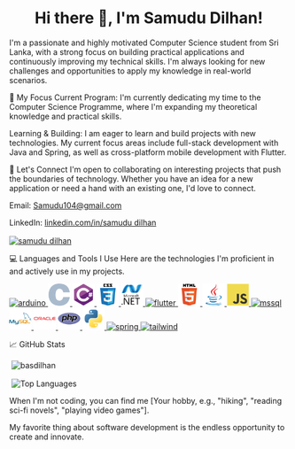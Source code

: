 <p align="center">
<a href="https://github.com/basdilhan">

</a>
<h1 align="center">Hi there 👋, I'm Samudu Dilhan!</h1>
</p>

I'm a passionate and highly motivated Computer Science student from Sri Lanka, with a strong focus on building practical applications and continuously improving my technical skills. I'm always looking for new challenges and opportunities to apply my knowledge in real-world scenarios.

🔭 My Focus
Current Program: I'm currently dedicating my time to the Computer Science Programme, where I'm expanding my theoretical knowledge and practical skills.

Learning & Building: I am eager to learn and build projects with new technologies. My current focus areas include full-stack development with Java and Spring, as well as cross-platform mobile development with Flutter.

🤝 Let's Connect
I'm open to collaborating on interesting projects that push the boundaries of technology. Whether you have an idea for a new application or need a hand with an existing one, I'd love to connect.

Email: Samudu104@gmail.com


LinkedIn: [linkedin.com/in/samudu dilhan](https://www.linkedin.com/in/samudu-dilhan-45907028b/)

<p align="left">
<a href="[https://www.linkedin.com/in/samudu%20dilhan](https://www.linkedin.com/in/samudu-dilhan-45907028b/)" target="_blank"><img align="center" src="https://raw.githubusercontent.com/rahuldkjain/github-profile-readme-generator/master/src/images/icons/Social/linked-in-alt.svg" alt="samudu dilhan" height="30" width="40" /></a>
</p>

💻 Languages and Tools I Use
Here are the technologies I'm proficient in and actively use in my projects.

<p align="left">
<a href="https://www.arduino.cc/" target="_blank" rel="noreferrer"> <img src="https://cdn.worldvectorlogo.com/logos/arduino-1.svg" alt="arduino" width="40" height="40"/> </a>
<a href="https://www.cprogramming.com/" target="_blank" rel="noreferrer"> <img src="https://raw.githubusercontent.com/devicons/devicon/master/icons/c/c-original.svg" alt="c" width="40" height="40"/> </a>
<a href="https://www.w3schools.com/cs/" target="_blank" rel="noreferrer"> <img src="https://raw.githubusercontent.com/devicons/devicon/master/icons/csharp/csharp-original.svg" alt="csharp" width="40" height="40"/> </a>
<a href="https://www.w3schools.com/css/" target="_blank" rel="noreferrer"> <img src="https://raw.githubusercontent.com/devicons/devicon/master/icons/css3/css3-original-wordmark.svg" alt="css3" width="40" height="40"/> </a>
<a href="https://dotnet.microsoft.com/" target="_blank" rel="noreferrer"> <img src="https://raw.githubusercontent.com/devicons/devicon/master/icons/dot-net/dot-net-original-wordmark.svg" alt="dotnet" width="40" height="40"/> </a>
<a href="https://flutter.dev" target="_blank" rel="noreferrer"> <img src="https://www.vectorlogo.zone/logos/flutterio/flutterio-icon.svg" alt="flutter" width="40" height="40"/> </a>
<a href="https://www.w3.org/html/" target="_blank" rel="noreferrer"> <img src="https://raw.githubusercontent.com/devicons/devicon/master/icons/html5/html5-original-wordmark.svg" alt="html5" width="40" height="40"/> </a>
<a href="https://www.java.com" target="_blank" rel="noreferrer"> <img src="https://raw.githubusercontent.com/devicons/devicon/master/icons/java/java-original.svg" alt="java" width="40" height="40"/> </a>
<a href="https://developer.mozilla.org/en-US/docs/Web/JavaScript" target="_blank" rel="noreferrer"> <img src="https://raw.githubusercontent.com/devicons/devicon/master/icons/javascript/javascript-original.svg" alt="javascript" width="40" height="40"/> </a>
<a href="https://www.microsoft.com/en-us/sql-server" target="_blank" rel="noreferrer"> <img src="https://www.svgrepo.com/show/303229/microsoft-sql-server-logo.svg" alt="mssql" width="40" height="40"/> </a>
<a href="https://www.mysql.com/" target="_blank" rel="noreferrer"> <img src="https://raw.githubusercontent.com/devicons/devicon/master/icons/mysql/mysql-original-wordmark.svg" alt="mysql" width="40" height="40"/> </a>
<a href="https://www.oracle.com/" target="_blank" rel="noreferrer"> <img src="https://raw.githubusercontent.com/devicons/devicon/master/icons/oracle/oracle-original.svg" alt="oracle" width="40" height="40"/> </a>
<a href="https://www.php.net" target="_blank" rel="noreferrer"> <img src="https://raw.githubusercontent.com/devicons/devicon/master/icons/php/php-original.svg" alt="php" width="40" height="40"/> </a>
<a href="https://www.python.org" target="_blank" rel="noreferrer"> <img src="https://raw.githubusercontent.com/devicons/devicon/master/icons/python/python-original.svg" alt="python" width="40" height="40"/> </a>
<a href="https://spring.io/" target="_blank" rel="noreferrer"> <img src="https://www.vectorlogo.zone/logos/springio/springio-icon.svg" alt="spring" width="40" height="40"/> </a>
<a href="https://tailwindcss.com/" target="_blank" rel="noreferrer"> <img src="https://www.vectorlogo.zone/logos/tailwindcss/tailwindcss-icon.svg" alt="tailwind" width="40" height="40"/> </a>
</p>

📈 GitHub Stats
<p>&nbsp;<img align="center" src="https://github-readme-stats.vercel.app/api?username=basdilhan&show_icons=true&locale=en&theme=tokyonight&hide_border=true" alt="basdilhan" /></p>
<p>&nbsp;<img align="center" src="https://github-readme-stats.vercel.app/api/top-langs/?username=basdilhan&layout=compact&theme=tokyonight&hide_border=true" alt="Top Languages" /></p>


When I'm not coding, you can find me [Your hobby, e.g., "hiking", "reading sci-fi novels", "playing video games"].

My favorite thing about software development is the endless opportunity to create and innovate.
